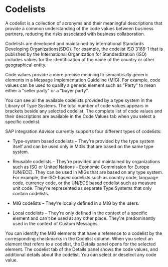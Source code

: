 <!-- loioa7a84b0fc30d439b8fd6d8406e3d387f -->

# Codelists

A codelist is a collection of acronyms and their meaningful descriptions that provide a common understanding of the code values between business partners, reducing the risks associated with business collaboration.

Codelists are developed and maintained by international Standards Developing Organizations\(SDO\). For example, the codelist ISO 3166-1 that is published by the International Organization for Standardization \(ISO\) includes values for the identification of the name of the country or other geographical entity.

Code values provide a more precise meaning to semantically generic elements in a Message Implementation Guideline \(MIG\). For example, code values can be used to qualify a generic element such as "Party" to mean either a "seller party" or a "buyer party".

You can see all the available codelists provided by a type system in the Library of Type Systems. The total number of code values appears in brackets beside any selected codelist. The complete list of code values and their descriptions are available in the Code Values tab when you select a specific codelist.

SAP Integration Advisor currently supports four different types of codelists:

-   Type-system based codelists – They're provided by the type system itself and can be used only in MIGs that are based on the same type system.

-   Reusable codelists – They're provided and maintained by organizations such as ISO or United Nations - Economic Commission for Europe \(UN/ECE\). They can be used in MIGs that are based on any type system. For example, the ISO-based codelists such as country code, language code, currency code, or the UN/ECE based codelist such as measure unit code. They're represented as separate Type Systems that only contain codelists.

-   MIG codelists – They're locally defined in a MIG by the users.
-   Local codelists – They're only defined in the context of a specific element and can't be used at any other place. They're predominantly used in the context of Custom Messages.


You can identify the MIG elements that have a reference to a codelist by the corresponding checkmarks in the Codelist column. When you select an element that refers to a codelist, the Details panel opens for the selected element. The codelist tab of the Details panel shows the code values, and additional details about the codelist. You can select or deselect any code value.

